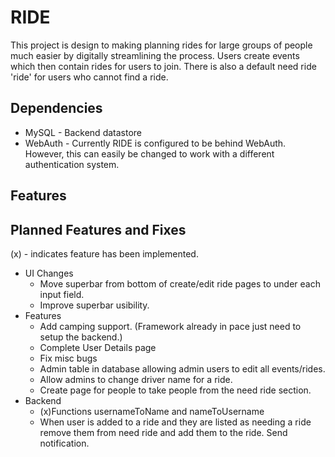 RIDE
=============

This project is design to making planning rides for large groups of people much 
easier by digitally streamlining the process. Users create events which then 
contain rides for users to join. There is also a default need ride 'ride' for
users who cannot find a ride.

Dependencies
------------
* MySQL - Backend datastore
* WebAuth - Currently RIDE is configured to be behind WebAuth. However, this can 
easily be changed to work with a different authentication system.

Features
------------

Planned Features and Fixes
------------
(x) - indicates feature has been implemented.
* UI Changes
	* Move superbar from bottom of create/edit ride pages to under each input field.
	* Improve superbar usibility.
* Features
	* Add camping support. (Framework already in pace just need to setup the backend.)
	* Complete User Details page 
	* Fix misc bugs
	* Admin table in database allowing admin users to edit all events/rides.
	* Allow admins to change driver name for a ride.
	* Create page for people to take people from the need ride section.
* Backend
	* (x)Functions usernameToName and nameToUsername
	* When user is added to a ride and they are listed as needing a ride remove them from need ride and add them to the ride. Send notification.
	
	